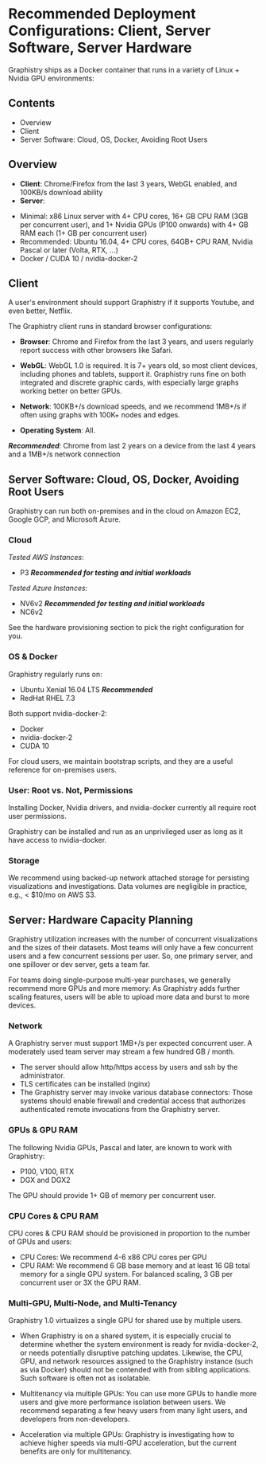 <!-- Generate PDF via 

1. MacDown

2. Or, 

docker run --rm -it -v $PWD:/source jagregory/pandoc -s hardware-software.md -o hardware-software.pdf

-->



# Recommended Deployment Configurations: Client, Server Software, Server Hardware

Graphistry ships as a Docker container that runs in a variety of Linux + Nvidia GPU environments:

## Contents

* Overview
* Client
* Server Software: Cloud, OS, Docker, Avoiding Root Users

## Overview

* **Client**: Chrome/Firefox from the last 3 years, WebGL enabled, and 100KB/s download ability
* **Server**: 
- Minimal: x86 Linux server with 4+ CPU cores, 16+ GB CPU RAM (3GB per concurrent user), and 1+ Nvidia GPUs (P100 onwards) with 4+ GB RAM each (1+ GB per concurrent user)
- Recommended: Ubuntu 16.04, 4+ CPU cores, 64GB+ CPU RAM, Nvidia Pascal or later (Volta, RTX, ...)
- Docker / CUDA 10 / nvidia-docker-2
 

## Client

A user's environment should support Graphistry if it supports Youtube, and even better, Netflix.

The Graphistry client runs in standard browser configurations:

* **Browser**: Chrome and Firefox from the last 3 years, and users regularly report success with other browsers like Safari.

* **WebGL**: WebGL 1.0 is required. It is 7+ years old, so most client devices, including phones and tablets, support it. Graphistry runs fine on both integrated and discrete graphic cards, with especially large graphs working better on better GPUs.

* **Network**: 100KB+/s download speeds, and we recommend 1MB+/s if often using graphs with 100K+ nodes and edges. 

* **Operating System**: All.

***Recommended***: Chrome from last 2 years on a device from the last 4 years and a 1MB+/s network connection


## Server Software: Cloud, OS, Docker, Avoiding Root Users

Graphistry can run both on-premises and in the cloud on Amazon EC2, Google GCP, and Microsoft Azure.

### Cloud

*Tested AWS Instances*:

* P3 ***Recommended for testing and initial workloads***

*Tested Azure Instances*:

* NV6v2 ***Recommended for testing and initial workloads***
* NC6v2

See the hardware provisioning section to pick the right configuration for you.

### OS & Docker

Graphistry regularly runs on:

* Ubuntu Xenial 16.04 LTS ***Recommended***
* RedHat RHEL 7.3 

Both support nvidia-docker-2:

* Docker
* nvidia-docker-2
* CUDA 10

For cloud users, we maintain bootstrap scripts, and they are a useful reference for on-premises users.


### User: Root vs. Not, Permissions

Installing Docker, Nvidia drivers, and nvidia-docker currently all require root user permissions.

Graphistry can be installed and run as an unprivileged user as long as it have access to nvidia-docker.

### Storage

We recommend using backed-up network attached storage for persisting visualizations and investigations. Data volumes are negligible in practice, e.g., < $10/mo on AWS S3.

## Server: Hardware Capacity Planning

Graphistry utilization increases with the number of concurrent visualizations and the sizes of their datasets. 
Most teams will only have a few concurrent users and a few concurrent sessions per user. So, one primary server, and one spillover or dev server, gets a team far.

For teams doing single-purpose multi-year purchases, we generally recommend more GPUs and more memory: As Graphistry adds further scaling features, users will be able to upload more data and burst to more devices. 


### Network

A Graphistry server must support 1MB+/s per expected concurrent user. A moderately used team server may stream a few hundred GB / month.

* The server should allow http/https access by users and ssh by the administrator.
* TLS certificates can be installed (nginx)
* The Graphistry server may invoke various database connectors: Those systems should enable firewall and credential access that authorizes authenticated remote invocations from the Graphistry server.

### GPUs & GPU RAM

The following Nvidia GPUs, Pascal and later, are known to work with Graphistry:

* P100, V100, RTX
* DGX and DGX2

The GPU should provide 1+ GB of memory per concurrent user. 

### CPU Cores & CPU RAM

CPU cores & CPU RAM should be provisioned in proportion to the number of GPUs and users:

* CPU Cores: We recommend 4-6 x86 CPU cores per GPU
* CPU RAM: We recommend 6 GB base memory and at least 16 GB total memory for a single GPU system. For balanced scaling, 3 GB per concurrent user or 3X the GPU RAM.


### Multi-GPU, Multi-Node, and Multi-Tenancy

Graphistry 1.0 virtualizes a single GPU for shared use by multiple users.

* When Graphistry is on a shared system, it is especially crucial to determine whether the system environment is ready for nvidia-docker-2, or needs potentially disruptive patching updates. Likewise, the CPU, GPU, and network resources assigned to the Graphistry instance (such as via Docker) should not be contended with from sibling applications. Such software is often not as isolatable.

* Multitenancy via multiple GPUs: You can use more GPUs to handle more users and give more performance isolation between users. We recommend separating a few heavy users from many light users, and developers from non-developers.

* Acceleration via multiple GPUs: Graphistry is investigating how to achieve higher speeds via multi-GPU acceleration, but the current benefits are only for multitenancy.
